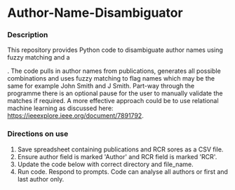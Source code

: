 # Author-Name-Disambiguator

### Description 
This repository provides Python code to disambiguate author names using fuzzy matching and a

. The code pulls in author names from publications, generates all possible combinations and uses fuzzy matching to flag names which may be the same for example John Smith and J Smith. Part-way through the programme there is an optional pause for the user to manually validate the matches if required. A more effective approach could be to use relational machine learning as discussed here: https://ieeexplore.ieee.org/document/7891792.

### Directions on use
1) Save spreadsheet containing publications and RCR sores as a CSV file.
2) Ensure author field is marked 'Author' and RCR field is marked 'RCR'.
3) Update the code below with correct directory and file_name.
4) Run code. Respond to prompts. Code can analyse all authors or first and last author only.



